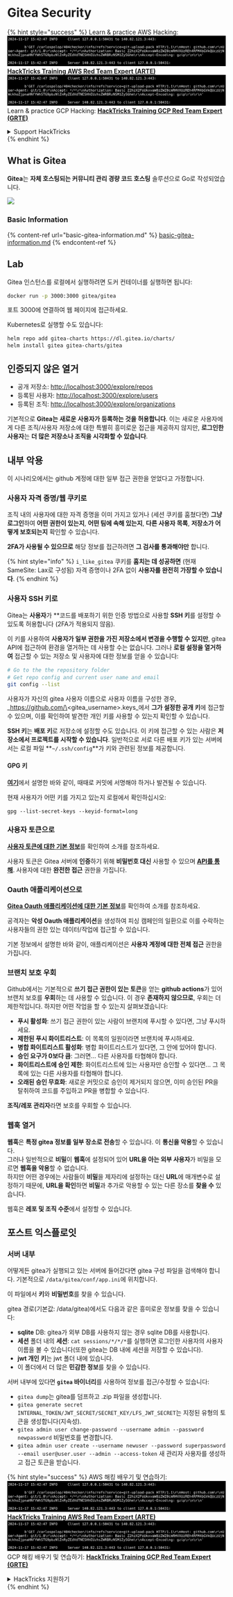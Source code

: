 # Gitea Security

{% hint style="success" %}
Learn & practice AWS Hacking:<img src="../../.gitbook/assets/image (1).png" alt="" data-size="line">[**HackTricks Training AWS Red Team Expert (ARTE)**](https://training.hacktricks.xyz/courses/arte)<img src="../../.gitbook/assets/image (1).png" alt="" data-size="line">\
Learn & practice GCP Hacking: <img src="../../.gitbook/assets/image (2).png" alt="" data-size="line">[**HackTricks Training GCP Red Team Expert (GRTE)**<img src="../../.gitbook/assets/image (2).png" alt="" data-size="line">](https://training.hacktricks.xyz/courses/grte)

<details>

<summary>Support HackTricks</summary>

* Check the [**subscription plans**](https://github.com/sponsors/carlospolop)!
* **Join the** 💬 [**Discord group**](https://discord.gg/hRep4RUj7f) or the [**telegram group**](https://t.me/peass) or **follow** us on **Twitter** 🐦 [**@hacktricks\_live**](https://twitter.com/hacktricks\_live)**.**
* **Share hacking tricks by submitting PRs to the** [**HackTricks**](https://github.com/carlospolop/hacktricks) and [**HackTricks Cloud**](https://github.com/carlospolop/hacktricks-cloud) github repos.

</details>
{% endhint %}

## What is Gitea

**Gitea**는 **자체 호스팅되는 커뮤니티 관리 경량 코드 호스팅** 솔루션으로 Go로 작성되었습니다.

![](<../../.gitbook/assets/image (160).png>)

### Basic Information

{% content-ref url="basic-gitea-information.md" %}
[basic-gitea-information.md](basic-gitea-information.md)
{% endcontent-ref %}

## Lab

Gitea 인스턴스를 로컬에서 실행하려면 도커 컨테이너를 실행하면 됩니다:
```bash
docker run -p 3000:3000 gitea/gitea
```
포트 3000에 연결하여 웹 페이지에 접근하세요.

Kubernetes로 실행할 수도 있습니다:
```
helm repo add gitea-charts https://dl.gitea.io/charts/
helm install gitea gitea-charts/gitea
```
## 인증되지 않은 열거

* 공개 저장소: [http://localhost:3000/explore/repos](http://localhost:3000/explore/repos)
* 등록된 사용자: [http://localhost:3000/explore/users](http://localhost:3000/explore/users)
* 등록된 조직: [http://localhost:3000/explore/organizations](http://localhost:3000/explore/organizations)

기본적으로 **Gitea는 새로운 사용자가 등록하는 것을 허용합니다**. 이는 새로운 사용자에게 다른 조직/사용자 저장소에 대한 특별히 흥미로운 접근을 제공하지 않지만, **로그인한 사용자**는 **더 많은 저장소나 조직을 시각화할 수 있습니다**.

## 내부 악용

이 시나리오에서는 github 계정에 대한 일부 접근 권한을 얻었다고 가정합니다.

### 사용자 자격 증명/웹 쿠키로

조직 내의 사용자에 대한 자격 증명을 이미 가지고 있거나 (세션 쿠키를 훔쳤다면) **그냥 로그인**하여 **어떤 권한이 있는지**, **어떤 팀에 속해 있는지**, **다른 사용자 목록**, **저장소가 어떻게 보호되는지** 확인할 수 있습니다.

**2FA가 사용될 수 있으므로** 해당 정보를 접근하려면 **그 검사를 통과해야만** 합니다.

{% hint style="info" %}
`i_like_gitea` 쿠키를 **훔치는 데 성공하면** (현재 SameSite: Lax로 구성됨) 자격 증명이나 2FA 없이 **사용자를 완전히 가장할 수 있습니다**.
{% endhint %}

### 사용자 SSH 키로

Gitea는 **사용자**가 **코드를 배포하기 위한 인증 방법으로 사용할 **SSH 키**를 설정할 수 있도록 허용합니다 (2FA가 적용되지 않음).

이 키를 사용하여 **사용자가 일부 권한을 가진 저장소에서 변경을 수행할 수 있지만**, gitea API에 접근하여 환경을 열거하는 데 사용할 수는 없습니다. 그러나 **로컬 설정을 열거하여** 접근할 수 있는 저장소 및 사용자에 대한 정보를 얻을 수 있습니다:
```bash
# Go to the the repository folder
# Get repo config and current user name and email
git config --list
```
사용자가 자신의 gitea 사용자 이름으로 사용자 이름을 구성한 경우, _https://github.com/\<gitea\_username>.keys_에서 **그가 설정한 공개 키**에 접근할 수 있으며, 이를 확인하여 발견한 개인 키를 사용할 수 있는지 확인할 수 있습니다.

**SSH 키**는 **배포 키**로 저장소에 설정할 수도 있습니다. 이 키에 접근할 수 있는 사람은 **저장소에서 프로젝트를 시작할 수 있습니다**. 일반적으로 서로 다른 배포 키가 있는 서버에서는 로컬 파일 **`~/.ssh/config`**가 키와 관련된 정보를 제공합니다.

#### GPG 키

[**여기**](https://github.com/carlospolop/hacktricks-cloud/blob/master/pentesting-ci-cd/gitea-security/broken-reference/README.md)에서 설명한 바와 같이, 때때로 커밋에 서명해야 하거나 발견될 수 있습니다.

현재 사용자가 어떤 키를 가지고 있는지 로컬에서 확인하십시오:
```shell
gpg --list-secret-keys --keyid-format=long
```
### 사용자 토큰으로

[**사용자 토큰에 대한 기본 정보**](basic-gitea-information.md#personal-access-tokens)를 확인하여 소개를 참조하세요.

사용자 토큰은 Gitea 서버에 **인증**하기 위해 **비밀번호 대신** 사용할 수 있으며 [**API를 통해**](https://try.gitea.io/api/swagger#/). 사용자에 대한 **완전한 접근** 권한을 가집니다.

### Oauth 애플리케이션으로

[**Gitea Oauth 애플리케이션에 대한 기본 정보**](./#with-oauth-application)를 확인하여 소개를 참조하세요.

공격자는 **악성 Oauth 애플리케이션**을 생성하여 피싱 캠페인의 일환으로 이를 수락하는 사용자들의 권한 있는 데이터/작업에 접근할 수 있습니다.

기본 정보에서 설명한 바와 같이, 애플리케이션은 **사용자 계정에 대한 전체 접근** 권한을 가집니다.

### 브랜치 보호 우회

Github에서는 기본적으로 **쓰기 접근 권한이 있는 토큰**을 얻는 **github actions**가 있어 브랜치 보호를 **우회**하는 데 사용할 수 있습니다. 이 경우 **존재하지 않으므로**, 우회는 더 제한적입니다. 하지만 어떤 작업을 할 수 있는지 살펴보겠습니다:

* **푸시 활성화**: 쓰기 접근 권한이 있는 사람이 브랜치에 푸시할 수 있다면, 그냥 푸시하세요.
* **제한된 푸시 화이트리스트**: 이 목록의 일원이라면 브랜치에 푸시하세요.
* **병합 화이트리스트 활성화**: 병합 화이트리스트가 있다면, 그 안에 있어야 합니다.
* **승인 요구가 0보다 큼**: 그러면... 다른 사용자를 타협해야 합니다.
* **화이트리스트에 승인 제한**: 화이트리스트에 있는 사용자만 승인할 수 있다면... 그 목록에 있는 다른 사용자를 타협해야 합니다.
* **오래된 승인 무효화**: 새로운 커밋으로 승인이 제거되지 않으면, 이미 승인된 PR을 탈취하여 코드를 주입하고 PR을 병합할 수 있습니다.

**조직/레포 관리자**라면 보호를 우회할 수 있습니다.

### 웹훅 열거

**웹훅**은 **특정 gitea 정보를 일부 장소로 전송**할 수 있습니다. 이 **통신을 악용**할 수 있습니다.\
그러나 일반적으로 **비밀**이 **웹훅**에 설정되어 있어 **URL을 아는 외부 사용자**가 비밀을 모르면 **웹훅을 악용**할 수 없습니다.\
하지만 어떤 경우에는 사람들이 **비밀**을 제자리에 설정하는 대신 **URL**에 매개변수로 설정하기 때문에, **URL을 확인**하면 **비밀**과 추가로 악용할 수 있는 다른 장소를 **찾을 수** 있습니다.

웹훅은 **레포 및 조직 수준**에서 설정할 수 있습니다.

## 포스트 익스플로잇

### 서버 내부

어떻게든 gitea가 실행되고 있는 서버에 들어갔다면 gitea 구성 파일을 검색해야 합니다. 기본적으로 `/data/gitea/conf/app.ini`에 위치합니다.

이 파일에서 **키**와 **비밀번호**를 찾을 수 있습니다.

gitea 경로(기본값: /data/gitea)에서도 다음과 같은 흥미로운 정보를 찾을 수 있습니다:

* **sqlite** DB: gitea가 외부 DB를 사용하지 않는 경우 sqlite DB를 사용합니다.
* **세션** 폴더 내의 **세션**: `cat sessions/*/*/*`를 실행하면 로그인한 사용자의 사용자 이름을 볼 수 있습니다(또한 gitea는 DB 내에 세션을 저장할 수 있습니다).
* **jwt 개인 키**는 jwt 폴더 내에 있습니다.
* 이 폴더에서 더 많은 **민감한 정보**를 찾을 수 있습니다.

서버 내부에 있다면 **`gitea` 바이너리**를 사용하여 정보를 접근/수정할 수 있습니다:

* `gitea dump`는 gitea를 덤프하고 .zip 파일을 생성합니다.
* `gitea generate secret INTERNAL_TOKEN/JWT_SECRET/SECRET_KEY/LFS_JWT_SECRET`는 지정된 유형의 토큰을 생성합니다(지속성).
* `gitea admin user change-password --username admin --password newpassword` 비밀번호를 변경합니다.
* `gitea admin user create --username newuser --password superpassword --email user@user.user --admin --access-token` 새 관리자 사용자를 생성하고 접근 토큰을 받습니다.

{% hint style="success" %}
AWS 해킹 배우기 및 연습하기:<img src="../../.gitbook/assets/image (1).png" alt="" data-size="line">[**HackTricks Training AWS Red Team Expert (ARTE)**](https://training.hacktricks.xyz/courses/arte)<img src="../../.gitbook/assets/image (1).png" alt="" data-size="line">\
GCP 해킹 배우기 및 연습하기: <img src="../../.gitbook/assets/image (2).png" alt="" data-size="line">[**HackTricks Training GCP Red Team Expert (GRTE)**<img src="../../.gitbook/assets/image (2).png" alt="" data-size="line">](https://training.hacktricks.xyz/courses/grte)

<details>

<summary>HackTricks 지원하기</summary>

* [**구독 계획**](https://github.com/sponsors/carlospolop) 확인하기!
* **💬 [**Discord 그룹**](https://discord.gg/hRep4RUj7f) 또는 [**텔레그램 그룹**](https://t.me/peass)에 참여하거나 **Twitter**에서 **팔로우**하세요** 🐦 [**@hacktricks\_live**](https://twitter.com/hacktricks\_live)**.**
* **[**HackTricks**](https://github.com/carlospolop/hacktricks) 및 [**HackTricks Cloud**](https://github.com/carlospolop/hacktricks-cloud) github 레포에 PR을 제출하여 해킹 팁을 공유하세요.**

</details>
{% endhint %}
